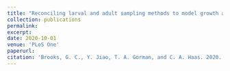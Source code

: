 ```yaml
---
title: "Reconciling larval and adult sampling methods to model growth across life-stages"
collection: publications
permalink: 
excerpt:
date: 2020-10-01
venue: 'PLoS One'
paperurl: 
citation: 'Brooks, G. C., Y. Jiao, T. A. Gorman, and C. A. Haas. 2020. Reconciling larval and adult sampling methods to model growth across life-stages. <i>PLoS ONE</i> 15:e0237737. doi.org/10.1371/journal.pone.0237737'
---
```

